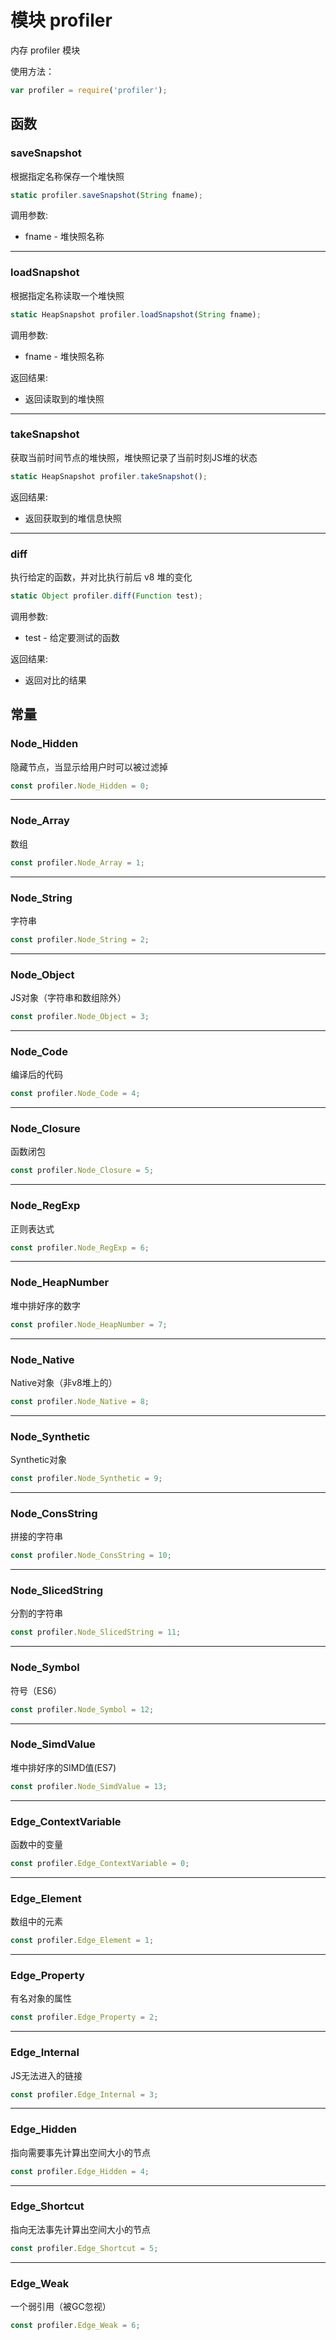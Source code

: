 # 模块 profiler
内存 profiler 模块

使用方法：
```JavaScript
var profiler = require('profiler');
```
## 函数
        
### saveSnapshot
根据指定名称保存一个堆快照
```JavaScript
static profiler.saveSnapshot(String fname);
```

调用参数:
* fname - 堆快照名称

--------------------------
### loadSnapshot
根据指定名称读取一个堆快照
```JavaScript
static HeapSnapshot profiler.loadSnapshot(String fname);
```

调用参数:
* fname - 堆快照名称

返回结果:
* 返回读取到的堆快照

--------------------------
### takeSnapshot
获取当前时间节点的堆快照，堆快照记录了当前时刻JS堆的状态
```JavaScript
static HeapSnapshot profiler.takeSnapshot();
```

返回结果:
* 返回获取到的堆信息快照

--------------------------
### diff
执行给定的函数，并对比执行前后 v8 堆的变化
```JavaScript
static Object profiler.diff(Function test);
```

调用参数:
* test - 给定要测试的函数

返回结果:
* 返回对比的结果

## 常量
        
### Node_Hidden
隐藏节点，当显示给用户时可以被过滤掉
```JavaScript
const profiler.Node_Hidden = 0;
```

--------------------------
### Node_Array
数组
```JavaScript
const profiler.Node_Array = 1;
```

--------------------------
### Node_String
字符串
```JavaScript
const profiler.Node_String = 2;
```

--------------------------
### Node_Object
JS对象（字符串和数组除外）
```JavaScript
const profiler.Node_Object = 3;
```

--------------------------
### Node_Code
编译后的代码
```JavaScript
const profiler.Node_Code = 4;
```

--------------------------
### Node_Closure
函数闭包
```JavaScript
const profiler.Node_Closure = 5;
```

--------------------------
### Node_RegExp
正则表达式
```JavaScript
const profiler.Node_RegExp = 6;
```

--------------------------
### Node_HeapNumber
堆中排好序的数字
```JavaScript
const profiler.Node_HeapNumber = 7;
```

--------------------------
### Node_Native
Native对象（非v8堆上的）
```JavaScript
const profiler.Node_Native = 8;
```

--------------------------
### Node_Synthetic
Synthetic对象
```JavaScript
const profiler.Node_Synthetic = 9;
```

--------------------------
### Node_ConsString
拼接的字符串
```JavaScript
const profiler.Node_ConsString = 10;
```

--------------------------
### Node_SlicedString
分割的字符串
```JavaScript
const profiler.Node_SlicedString = 11;
```

--------------------------
### Node_Symbol
符号（ES6）
```JavaScript
const profiler.Node_Symbol = 12;
```

--------------------------
### Node_SimdValue
堆中排好序的SIMD值(ES7)
```JavaScript
const profiler.Node_SimdValue = 13;
```

--------------------------
### Edge_ContextVariable
函数中的变量
```JavaScript
const profiler.Edge_ContextVariable = 0;
```

--------------------------
### Edge_Element
数组中的元素
```JavaScript
const profiler.Edge_Element = 1;
```

--------------------------
### Edge_Property
有名对象的属性
```JavaScript
const profiler.Edge_Property = 2;
```

--------------------------
### Edge_Internal
JS无法进入的链接
```JavaScript
const profiler.Edge_Internal = 3;
```

--------------------------
### Edge_Hidden
指向需要事先计算出空间大小的节点
```JavaScript
const profiler.Edge_Hidden = 4;
```

--------------------------
### Edge_Shortcut
指向无法事先计算出空间大小的节点
```JavaScript
const profiler.Edge_Shortcut = 5;
```

--------------------------
### Edge_Weak
一个弱引用（被GC忽视）
```JavaScript
const profiler.Edge_Weak = 6;
```

